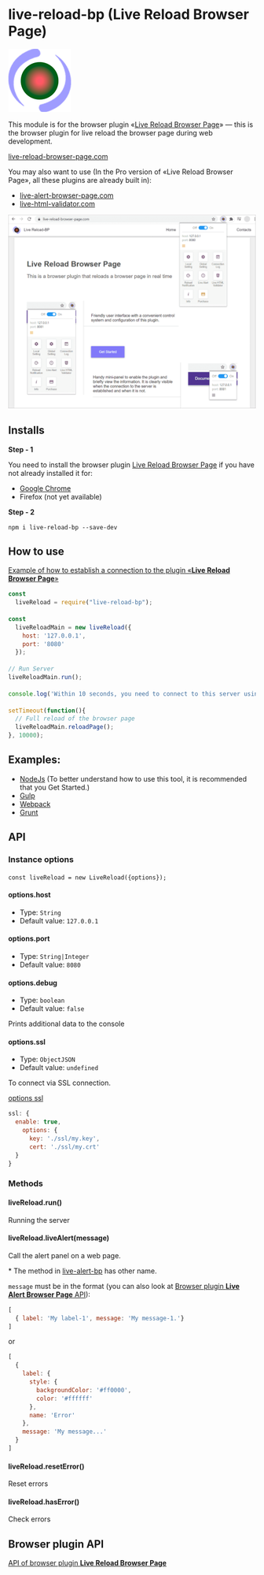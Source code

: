 # live-reload-bp (Live Reload Browser Page)

![Live Reload Browser Page](https://raw.githubusercontent.com/Yuriy-Svetlov/live-reload-bp/main/images/on_128x128_v1.png)

This module is for the browser plugin «[Live Reload Browser Page](https://live-reload-browser-page.com)» — this is the browser plugin for live reload the browser page during web development.

[live-reload-browser-page.com](https://live-reload-browser-page.com)

You may also want to use (In the Pro version of «Live Reload Browser Page», all these plugins are already built in): 
* [live-alert-browser-page.com](https://live-alert-browser-page.com)
* [live-html-validator.com](https://live-html-validator.com)

![Live Reload Browser Page](https://raw.githubusercontent.com/Yuriy-Svetlov/live-reload-bp/main/images/main.png)

## Installs

**Step - 1** 

You need to install the browser plugin [Live Reload Browser Page](https://live-reload-browser-page.com) if you have not already installed it for:
  * [Google Chrome](#)
  * Firefox (not yet available)
  
**Step - 2**
```shell
npm i live-reload-bp --save-dev
```

##  How to use

[Example of how to establish a connection to the plugin «**Live Reload Browser Page**»](https://github.com/Yuriy-Svetlov/live-reload-bp/tree/main/documentation/examples/%D1%81onnect_to_server)

```javascript
const 
  liveReload = require("live-reload-bp");

const  
  liveReloadMain = new liveReload({
    host: '127.0.0.1',
    port: '8080'
  });

// Run Server
liveReloadMain.run();

console.log('Within 10 seconds, you need to connect to this server using the browser plugin «Live Reload Browser Page».');

setTimeout(function(){
  // Full reload of the browser page
  liveReloadMain.reloadPage();
}, 10000);
```

##  Examples:

* [NodeJs](https://github.com/Yuriy-Svetlov/live-reload-bp/tree/main/documentation/examples/nodejs) (To better understand how to use this tool, it is recommended that you Get Started.)
* [Gulp](https://github.com/Yuriy-Svetlov/live-reload-bp/blob/main/documentation/examples/gulp/README.md)
* [Webpack](https://github.com/Yuriy-Svetlov/live-reload-bp/blob/main/documentation/examples/webpack/README.md)
* [Grunt](https://github.com/Yuriy-Svetlov/live-reload-bp/blob/main/documentation/examples/grunt/README.md)


##  API

### Instance options

`const liveReload = new LiveReload({options});`

#### options.host
* Type: `String`
* Default value: `127.0.0.1`

#### options.port
* Type: `String|Integer`
* Default value: `8080`

#### options.debug
* Type: `boolean`
* Default value: `false`

Prints additional data to the console

#### options.ssl
* Type: `ObjectJSON`
* Default value: `undefined`

To connect via SSL connection.

[options ssl](https://nodejs.org/api/tls.html#tls_tls_createsecurecontext_options)

```js
ssl: { 
  enable: true,
    options: { 
      key: './ssl/my.key',
      cert: './ssl/my.crt'  
  }               
}
```

### Methods

#### liveReload.run()
Running the server

#### liveReload.liveAlert(message)
Call the alert panel on a web page. 

\* The method in [live-alert-bp](https://github.com/Yuriy-Svetlov/live-alert-bp) has other name.

`message` must be in the format (you can also look at [Browser plugin **Live Alert Browser Page** API](https://live-alert-browser-page.com/documentation)):

```js
[
  { label: 'My label-1', message: 'My message-1.'}
]
```

or

```js
[
  {
    label: {
      style: { 
        backgroundColor: '#ff0000', 
        color: '#ffffff' 
      }, 
      name: 'Error'             
    },
    message: 'My message...'
  }
]
```

#### liveReload.resetError()
Reset errors

#### liveReload.hasError()
Check errors

##  Browser plugin API

[API of browser plugin **Live Reload Browser Page**](https://live-reload-browser-page.com/documentation)
